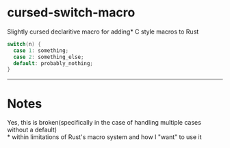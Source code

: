 # cursed-switch-macro
Slightly cursed declaritive macro for adding\* C style macros to Rust 
```c
switch(n) {
  case 1: something;
  case 2: something_else;
  default: probably_nothing;
}
```

---
# Notes
Yes, this is broken(specifically in the case of handling multiple cases without a default)  
\* within limitations of Rust's macro system and how I "want" to use it
